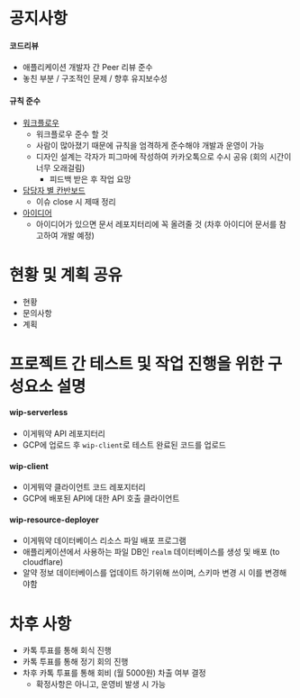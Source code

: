 # 공지사항

#### 코드리뷰

- 애플리케이션 개발자 간 Peer 리뷰 준수
- 놓친 부분 / 구조적인 문제 / 향후 유지보수성

#### 규칙 준수

- [워크플로우](https://github.com/KNUT-Capstone-Design-team-1/wip-document/blob/main/%EC%9B%8C%ED%81%AC%ED%94%8C%EB%A1%9C%EC%9A%B0.md)
  - 워크플로우 준수 할 것
  - 사람이 많아졌기 때문에 규칙을 엄격하게 준수해야 개발과 운영이 가능
  - 디자인 설계는 각자가 피그마에 작성하여 카카오톡으로 수시 공유 (회의 시간이 너무 오래걸림)
    - 피드백 받은 후 작업 요망
- [담당자 별 칸반보드](https://github.com/orgs/KNUT-Capstone-Design-team-1/projects/10)
  - 이슈 close 시 제때 정리
- [아이디어](https://github.com/KNUT-Capstone-Design-team-1/wip-document/blob/main/%EC%95%84%EC%9D%B4%EB%94%94%EC%96%B4.md)
  - 아이디어가 있으면 문서 레포지터리에 꼭 올려줄 것 (차후 아이디어 문서를 참고하여 개발 예정)

# 현황 및 계획 공유

- 현황
- 문의사항
- 계획

# 프로젝트 간 테스트 및 작업 진행을 위한 구성요소 설명

#### wip-serverless

- 이게뭐약 API 레포지터리
- GCP에 업로드 후 `wip-client`로 테스트 완료된 코드를 업로드

#### wip-client

- 이게뭐약 클라이언트 코드 레포지터리
- GCP에 배포된 API에 대한 API 호출 클라이언트

#### wip-resource-deployer

- 이게뭐약 데이터베이스 리소스 파일 배포 프로그램
- 애플리케이션에서 사용하는 파일 DB인 `realm` 데이터베이스를 생성 및 배포 (to cloudflare)
- 알약 정보 데이터베이스를 업데이트 하기위해 쓰이며, 스키마 변경 시 이를 변경해야함

# 차후 사항

- 카톡 투표를 통해 회식 진행
- 카톡 투표를 통해 정기 회의 진행
- 차후 카톡 투표를 통해 회비 (월 5000원) 차출 여부 결정
  - 확정사항은 아니고, 운영비 발생 시 가능
